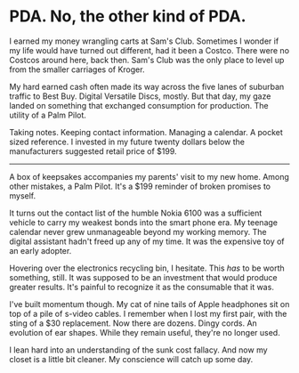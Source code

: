<template data-parse>2020-11-12 #newsletter</template>

# PDA. No, the other kind of PDA.

I earned my money wrangling carts at Sam's Club.
Sometimes I wonder if my life would have turned out different, had it been a Costco.
There were no Costcos around here, back then.
Sam's Club was the only place to level up from the smaller carriages of Kroger.

My hard earned cash often made its way across the five lanes of suburban traffic to Best Buy. Digital Versatile Discs, mostly. But that day, my gaze landed on something that exchanged consumption for production. The utility of a Palm Pilot.

Taking notes. Keeping contact information. Managing a calendar. A pocket sized reference. I invested in my future twenty dollars below the manufacturers suggested retail price of \$199.

---

A box of keepsakes accompanies my parents' visit to my new home. Among other mistakes, a Palm Pilot. It's a \$199 reminder of broken promises to myself.

It turns out the contact list of the humble Nokia 6100 was a sufficient vehicle to carry my weakest bonds into the smart phone era. My teenage calendar never grew unmanageable beyond my working memory. The digital assistant hadn't freed up any of my time. It was the expensive toy of an early adopter.

Hovering over the electronics recycling bin, I hesitate. This _has_ to be worth something, still. It was supposed to be an investment that would produce greater results. It's painful to recognize it as the consumable that it was.

I've built momentum though. My cat of nine tails of Apple headphones sit on top of a pile of s-video cables. I remember when I lost my first pair, with the sting of a \$30 replacement. Now there are dozens. Dingy cords. An evolution of ear shapes. While they remain useful, they're no longer used.

I lean hard into an understanding of the sunk cost fallacy. And now my closet is a little bit cleaner. My conscience will catch up some day.